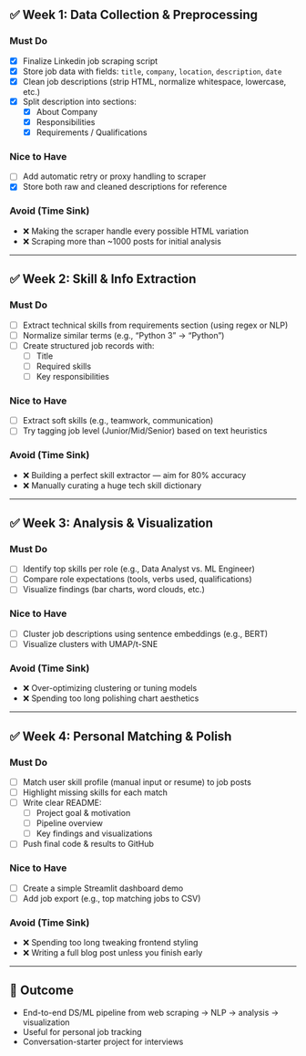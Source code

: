 
## ✅ Week 1: Data Collection & Preprocessing

### Must Do
- [x] Finalize Linkedin job scraping script 
- [x] Store job data with fields: `title`, `company`, `location`, `description`, `date`
- [x] Clean job descriptions (strip HTML, normalize whitespace, lowercase, etc.)
- [x] Split description into sections:
  - [x] About Company
  - [x] Responsibilities
  - [x] Requirements / Qualifications

### Nice to Have
- [ ] Add automatic retry or proxy handling to scraper
- [x] Store both raw and cleaned descriptions for reference

### Avoid (Time Sink)
- ❌ Making the scraper handle every possible HTML variation
- ❌ Scraping more than ~1000 posts for initial analysis

---

## ✅ Week 2: Skill & Info Extraction

### Must Do
- [ ] Extract technical skills from requirements section (using regex or NLP)
- [ ] Normalize similar terms (e.g., “Python 3” → “Python”)
- [ ] Create structured job records with:
  - [ ] Title
  - [ ] Required skills
  - [ ] Key responsibilities

### Nice to Have
- [ ] Extract soft skills (e.g., teamwork, communication)
- [ ] Try tagging job level (Junior/Mid/Senior) based on text heuristics

### Avoid (Time Sink)
- ❌ Building a perfect skill extractor — aim for 80% accuracy
- ❌ Manually curating a huge tech skill dictionary

---

## ✅ Week 3: Analysis & Visualization

### Must Do
- [ ] Identify top skills per role (e.g., Data Analyst vs. ML Engineer)
- [ ] Compare role expectations (tools, verbs used, qualifications)
- [ ] Visualize findings (bar charts, word clouds, etc.)

### Nice to Have
- [ ] Cluster job descriptions using sentence embeddings (e.g., BERT)
- [ ] Visualize clusters with UMAP/t-SNE

### Avoid (Time Sink)
- ❌ Over-optimizing clustering or tuning models
- ❌ Spending too long polishing chart aesthetics

---

## ✅ Week 4: Personal Matching & Polish

### Must Do
- [ ] Match user skill profile (manual input or resume) to job posts
- [ ] Highlight missing skills for each match
- [ ] Write clear README:
  - [ ] Project goal & motivation
  - [ ] Pipeline overview
  - [ ] Key findings and visualizations
- [ ] Push final code & results to GitHub

### Nice to Have
- [ ] Create a simple Streamlit dashboard demo
- [ ] Add job export (e.g., top matching jobs to CSV)

### Avoid (Time Sink)
- ❌ Spending too long tweaking frontend styling
- ❌ Writing a full blog post unless you finish early

---

## 🧠 Outcome

- End-to-end DS/ML pipeline from web scraping → NLP → analysis → visualization
- Useful for personal job tracking
- Conversation-starter project for interviews
